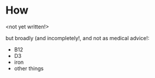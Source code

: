 # How

<not yet written!>

but broadly (and incompletely!, and not as medical advice!:

- B12
- D3
- iron
- other things
